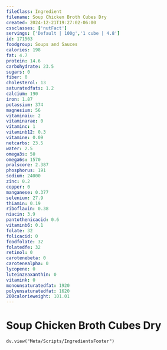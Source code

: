 ```yaml
---
fileClass: Ingredient
filename: Soup Chicken Broth Cubes Dry
created: 2024-12-21T19:27:02-06:00
cssclasses: ['nutFact']
servings: ['Default | 100g','1 cube | 4.8']
id: 171563
foodgroup: Soups and Sauces
calories: 198
fat: 4.7
protein: 14.6
carbohydrate: 23.5
sugars: 0
fiber: 0
cholesterol: 13
saturatedfats: 1.2
calcium: 190
iron: 1.87
potassium: 374
magnesium: 56
vitaminaiu: 2
vitaminarae: 0
vitaminc: 1
vitaminb12: 0.3
vitamine: 0.09
netcarbs: 23.5
water: 2.5
omega3s: 50
omega6s: 1570
pralscore: 2.387
phosphorus: 191
sodium: 24000
zinc: 0.2
copper: 0
manganese: 0.377
selenium: 27.9
thiamin: 0.19
riboflavin: 0.38
niacin: 3.9
pantothenicacid: 0.6
vitaminb6: 0.1
folate: 32
folicacid: 0
foodfolate: 32
folatedfe: 32
retinol: 0
carotenebeta: 0
carotenealpha: 0
lycopene: 0
luteinzeaxanthin: 0
vitamink: 0
monounsaturatedfat: 1920
polyunsaturatedfat: 1620
200calorieweight: 101.01
---
```


# Soup Chicken Broth Cubes Dry

```dataviewjs
dv.view("Meta/Scripts/IngredientsFooter")
```